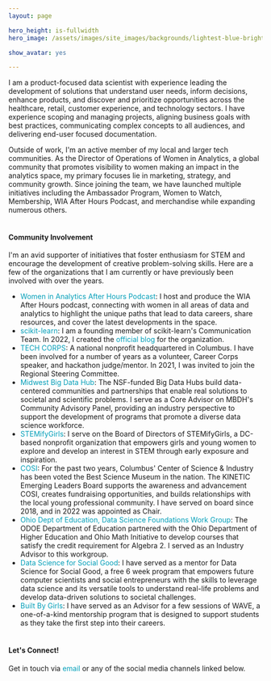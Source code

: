 ```yaml
---
layout: page

hero_height: is-fullwidth
hero_image: /assets/images/site_images/backgrounds/lightest-blue-bright.png

show_avatar: yes

---
```


I am a product-focused data scientist with experience leading the development of solutions that understand user needs, inform decisions, enhance products, and discover and prioritize opportunities across the healthcare, retail, customer experience, and technology sectors. I have experience scoping and managing projects, aligning business goals with best practices, communicating complex concepts to all audiences, and delivering end-user focused documentation.

Outside of work, I'm an active member of my local and larger tech communities. As the Director of Operations of Women in Analytics, a global community that promotes visibility to women making an impact in the analytics space, my primary focuses lie in marketing, strategy, and community growth. Since joining the team, we have launched multiple initiatives including the Ambassador Program, Women to Watch, Membership, WIA After Hours Podcast, and merchandise while expanding numerous others.
<br><br>

#### Community Involvement
I'm an avid supporter of initiatives that foster enthusiasm for STEM and encourage the development of creative problem-solving skills. Here are a few of the organizations that I am currently or have previously been involved with over the years.

- <a href="https://womeninanalytics.com/podcast" target="_blank" style="text-decoration: none; color:#039fb9">Women in Analytics After Hours Podcast</a>: I host and produce the WIA After Hours podcast, connecting with women in all areas of data and analytics to highlight the unique paths that lead to data careers, share resources, and cover the latest developments in the space.
- <a href="http://scikit-learn.org/" target="_blank" style="text-decoration: none; color:#039fb9">scikit-learn</a>: I am a founding member of scikit-learn's Communication Team. In 2022, I created the <a href="https://blog.scikit-learn.org/" target="_blank" style="text-decoration: none; color:#039fb9">official blog</a> for the organization.
- <a href="http://techcorps.org/" target="_blank" style="text-decoration: none; color:#039fb9">TECH CORPS</a>: A national nonprofit headquartered in Columbus. I have been involved for a number of years as a volunteer, Career Corps speaker, and hackathon judge/mentor. In 2021, I was invited to join the Regional Steering Committee.
- <a href="https://midwestbigdatahub.org" target="_blank" style="text-decoration: none; color:#039fb9">Midwest Big Data Hub</a>: The NSF-funded Big Data Hubs build data-centered communities and partnerships that enable real solutions to societal and scientific problems. I serve as a Core Advisor on MBDH's Community Advisory Panel, providing an industry perspective to support the development of programs that promote a diverse data science workforce.
- <a href="https://stemifygirls.org/" target="_blank" style="text-decoration: none; color:#039fb9">STEMifyGirls</a>: I serve on the Board of Directors of STEMifyGirls, a DC-based nonprofit organization that empowers girls and young women to explore and develop an interest in STEM through early exposure and inspiration.
- <a href="https://cosi.org/" target="_blank" style="text-decoration: none; color:#039fb9">COSI</a>: For the past two years, Columbus' Center of Science & Industry has been voted the Best Science Museum in the nation. The KINETIC Emerging Leaders Board supports the awareness and advancement COSI, creates fundraising opportunities, and builds relationships with the local young professional community. I have served on board since 2018, and in 2022 was appointed as Chair.
- <a href="http://education.ohio.gov/Topics/Learning-in-Ohio/Mathematics/Resources-for-Mathematics/Math-Pathways/Data-Science-Foundations" target="_blank" style="text-decoration: none; color:#039fb9">Ohio Dept of Education, Data Science Foundations Work Group</a>: The ODOE Department of Education partnered with the Ohio Department of Higher Education and Ohio Math Initiative to develop courses that satisfy the credit requirement for Algebra 2. I served as an Industry Advisor to this workgroup.
- <a href="https://dataforsocialgood.weebly.com/" target="_blank" style="text-decoration: none; color:#039fb9">Data Science for Social Good</a>: I have served as a mentor for Data Science for Social Good, a free 6 week program that empowers future computer scientists and social entrepreneurs with the skills to leverage data science and its versatile tools to understand real-life problems and develop data-driven solutions to societal challenges.
- <a href="https://www.builtbygirls.com/about-wave" target="_blank" style="text-decoration: none; color:#039fb9">Built By Girls</a>: I have served as an Advisor for a few sessions of WAVE, a one-of-a-kind mentorship program that is designed to support students as they take the first step into their careers.
<br><br>

#### Let's Connect!
Get in touch via <a href="mailto:laurenemilyburke17@gmail.com" style="text-decoration: none; color:#039fb9">email</a> or any of the social media channels linked below.
